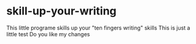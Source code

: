 # skill-up-your-writing
This little programe skills up your "ten fingers writing" skills
This is just a little test
Do you like my changes
